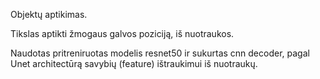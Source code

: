 Objektų aptikimas.

Tikslas aptikti žmogaus galvos poziciją, iš nuotraukos.

Naudotas pritreniruotas modelis resnet50 ir sukurtas cnn decoder, pagal Unet architectūrą savybių (feature) ištraukimui iš nuotraukų.
